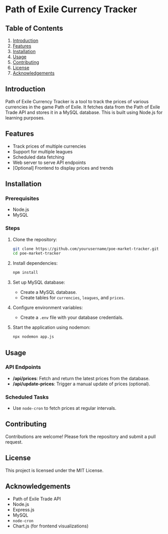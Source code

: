 # Path of Exile Currency Tracker

## Table of Contents
1. [Introduction](#introduction)
2. [Features](#features)
3. [Installation](#installation)
4. [Usage](#usage)
5. [Contributing](#contributing)
6. [License](#license)
7. [Acknowledgements](#acknowledgements)

## Introduction
Path of Exile Currency Tracker is a tool to track the prices of various currencies in the game Path of Exile. It fetches data from the Path of Exile Trade API and stores it in a MySQL database. This is built using Node.js for learning purposes. 

## Features
- Track prices of multiple currencies
- Support for multiple leagues
- Scheduled data fetching
- Web server to serve API endpoints
- [Optional] Frontend to display prices and trends

## Installation

### Prerequisites
- Node.js
- MySQL

### Steps
1. Clone the repository:
    ```sh
    git clone https://github.com/yourusername/poe-market-tracker.git
    cd poe-market-tracker
    ```

2. Install dependencies:
    ```sh
    npm install
    ```

3. Set up MySQL database:
    - Create a MySQL database.
    - Create tables for `currencies`, `leagues`, and `prices`.

4. Configure environment variables:
    - Create a `.env` file with your database credentials.

5. Start the application using nodemon:
    ```sh
    npx nodemon app.js
    ```

## Usage

### API Endpoints
- **/api/prices**: Fetch and return the latest prices from the database.
- **/api/update-prices**: Trigger a manual update of prices (optional).

### Scheduled Tasks
- Use `node-cron` to fetch prices at regular intervals.

## Contributing
Contributions are welcome! Please fork the repository and submit a pull request.

## License
This project is licensed under the MIT License.

## Acknowledgements
- Path of Exile Trade API
- Node.js
- Express.js
- MySQL
- `node-cron`
- Chart.js (for frontend visualizations)